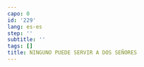 ```yaml
---
capo: 0
id: '229'
lang: es-es
step: ''
subtitle: ''
tags: []
title: NINGUNO PUEDE SERVIR A DOS SEÑORES
---
```

